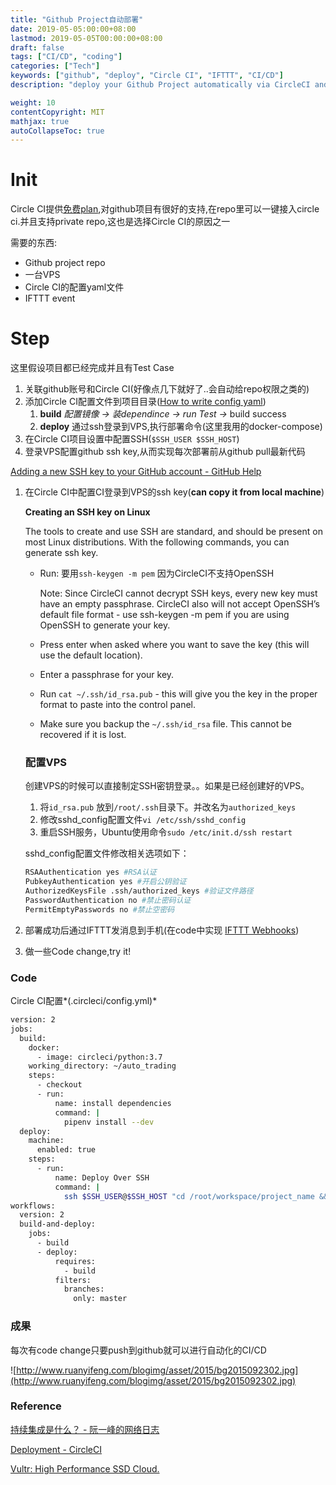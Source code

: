```yaml
---
title: "Github Project自动部署"
date: 2019-05-05:00:00+08:00
lastmod: 2019-05-05T00:00:00+08:00
draft: false
tags: ["CI/CD", "coding"]
categories: ["Tech"]
keywords: ["github", "deploy", "Circle CI", "IFTTT", "CI/CD"]
description: "deploy your Github Project automatically via CircleCI and send notification when deploy succeed"

weight: 10
contentCopyright: MIT
mathjax: true
autoCollapseToc: true
---
```

# Init

Circle CI提供[免费plan](https://github.com/marketplace/circleci/plan/MDIyOk1hcmtldHBsYWNlTGlzdGluZ1BsYW45MA==#pricing-and-setup),对github项目有很好的支持,在repo里可以一键接入circle ci.并且支持private repo,这也是选择Circle CI的原因之一

需要的东西:

- Github project repo
- 一台VPS
- Circle CI的配置yaml文件
- IFTTT event

# Step

这里假设项目都已经完成并且有Test Case

1. 关联github账号和Circle CI(好像点几下就好了..会自动给repo权限之类的)
2. 添加Circle CI配置文件到项目目录([How to write config yaml](https://circleci.com/docs/))
    1. **build** *配置镜像 → 装dependince → run Test →* build success
    2. **deploy** 通过ssh登录到VPS,执行部署命令(这里我用的docker-compose)
3. 在Circle CI项目设置中配置SSH(`$SSH_USER $SSH_HOST`)
4. 登录VPS配置github ssh key,从而实现每次部署前从github pull最新代码

[Adding a new SSH key to your GitHub account - GitHub Help](https://help.github.com/en/articles/adding-a-new-ssh-key-to-your-github-account)

1. 在Circle CI中配置CI登录到VPS的ssh key(**can copy it from local machine**)

    **Creating an SSH key on Linux**

    The tools to create and use SSH are standard, and should be present on most Linux distributions. With the following commands, you can generate ssh key.

    - Run: 要用`ssh-keygen -m pem`  因为CircleCI不支持OpenSSH

        Note: Since CircleCI cannot decrypt SSH keys, every new key must have an empty passphrase. CircleCI also will not accept OpenSSH’s default file format - use ssh-keygen -m pem if you are using OpenSSH to generate your key.

    - Press enter when asked where you want to save the key (this will use the default location).
    - Enter a passphrase for your key.
    - Run `cat ~/.ssh/id_rsa.pub` - this will give you the key in the proper format to paste into the control panel.
    - Make sure you backup the `~/.ssh/id_rsa` file. This cannot be recovered if it is lost.

    ### **配置VPS**

    创建VPS的时候可以直接制定SSH密钥登录。。如果是已经创建好的VPS。

    1. 将`id_rsa.pub` 放到`/root/.ssh`目录下。并改名为`authorized_keys`
    2. 修改sshd_config配置文件`vi /etc/ssh/sshd_config`
    3. 重启SSH服务，Ubuntu使用命令`sudo /etc/init.d/ssh restart`

    sshd_config配置文件修改相关选项如下：

    ```bash
    RSAAuthentication yes #RSA认证
    PubkeyAuthentication yes #开启公钥验证
    AuthorizedKeysFile .ssh/authorized_keys #验证文件路径
    PasswordAuthentication no #禁止密码认证
    PermitEmptyPasswords no #禁止空密码
    ```

2. 部署成功后通过IFTTT发消息到手机(在code中实现 [IFTTT Webhooks](https://help.ifttt.com/hc/en-us/articles/115010230347-The-Webhooks-Service))
3. 做一些Code change,try it!

### Code

Circle CI配置*(.circleci/config.yml)*

```bash
version: 2
jobs:
  build:
    docker:
      - image: circleci/python:3.7
    working_directory: ~/auto_trading
    steps:
      - checkout
      - run:
          name: install dependencies
          command: |
            pipenv install --dev
  deploy:
    machine:
      enabled: true
    steps:
      - run:
          name: Deploy Over SSH
          command: |
            ssh $SSH_USER@$SSH_HOST "cd /root/workspace/project_name && git pull && docker-compose build && docker-compose up -d"
workflows:
  version: 2
  build-and-deploy:
    jobs:
      - build
      - deploy:
          requires:
            - build
          filters:
            branches:
              only: master
```

### 成果

每次有code change只要push到github就可以进行自动化的CI/CD

![http://www.ruanyifeng.com/blogimg/asset/2015/bg2015092302.jpg](http://www.ruanyifeng.com/blogimg/asset/2015/bg2015092302.jpg)

### Reference

[持续集成是什么？ - 阮一峰的网络日志](http://www.ruanyifeng.com/blog/2015/09/continuous-integration.html)

[Deployment - CircleCI](https://circleci.com/docs/2.0/deployment/)

[Vultr: High Performance SSD Cloud.](https://www.vultr.com/docs/how-do-i-generate-ssh-keys/)